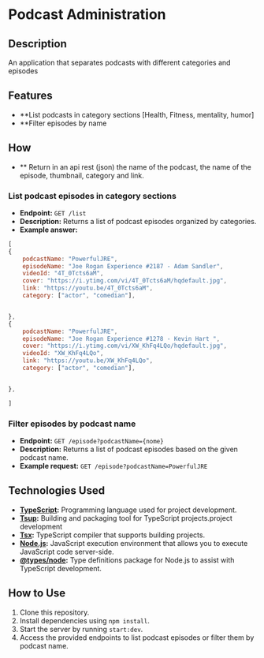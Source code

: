 # Podcast Administration

## Description

An application that separates podcasts with different categories and episodes

## Features

- **List podcasts in category sections [Health, Fitness, mentality, humor]
- **Filter episodes by name

## How

- ** Return in an api rest (json) the name of the podcast, the name of the episode, thumbnail, category and link.


### List podcast episodes in category sections

- **Endpoint:** `GET /list`
- **Description:** Returns a list of podcast episodes organized by categories.
- **Example answer:**

```js
[
{
    podcastName: "PowerfulJRE",
    episodeName: "Joe Rogan Experience #2187 - Adam Sandler",
    videoId: "4T_0Tcts6aM",
    cover: "https://i.ytimg.com/vi/4T_0Tcts6aM/hqdefault.jpg",
    link: "https://youtu.be/4T_0Tcts6aM",
    category: ["actor", "comedian"],


},
{
    podcastName: "PowerfulJRE",
    episodeName: "Joe Rogan Experience #1278 - Kevin Hart ",
    cover: "https://i.ytimg.com/vi/XW_KhFq4LQo/hqdefault.jpg",
    videoId: "XW_KhFq4LQo",
    link: "https://youtu.be/XW_KhFq4LQo",
    category: ["actor", "comedian"],


},

]
```

### Filter episodes by podcast name

- **Endpoint:** `GET /episode?podcastName={nome}`
- **Description:** Returns a list of podcast episodes based on the given podcast name.
- **Example request:** `GET /episode?podcastName=PowerfulJRE`

## Technologies Used

- **[TypeScript](https://www.typescriptlang.org/):** Programming language used for project development.
- **[Tsup](https://github.com/egoist/tsup):** Building and packaging tool for TypeScript projects.project development
- **[Tsx](https://github.com/egoist/tsx):** TypeScript compiler that supports building projects.
- **[Node.js](https://nodejs.org/):** JavaScript execution environment that allows you to execute JavaScript code server-side.
- **[@types/node](https://www.npmjs.com/package/@types/node):** Type definitions package for Node.js to assist with TypeScript development.

## How to Use

1. Clone this repository.
2. Install dependencies using `npm install`.
3. Start the server by running `start:dev`.
4. Access the provided endpoints to list podcast episodes or filter them by podcast name.
